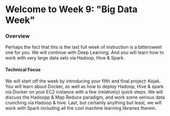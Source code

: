 # Welcome to Week 9: "Big Data Week"  

### <a name="overview"></a>Overview

Perhaps the fact that this is the last full week of instruction is a bittersweet one for you.
We will continue with Deep Learning. And you will learn how to work with very large data sets via Hadoop, Hive & Spark.


#### Technical Focus

We will start off the week by introducing your fifth and final project: Kojak.  You will learn about Docker, as well as how to  deploy Hadoop, Hive & spark via Docker on your EC2 instance with a few (relatively) quick steps.  We will discuss the Hadoopp & Map Reduce paradigm, and work some serious data crunching via Hadoop & hive.  Last, but certainly anything but least, we will work with Spark including all the cool machine learning libraries therein.
